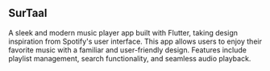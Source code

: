 ## SurTaal
A sleek and modern music player app built with Flutter, taking design inspiration from Spotify's user interface. This app allows users to enjoy their favorite music with a familiar and user-friendly design. Features include playlist management, search functionality, and seamless audio playback.

